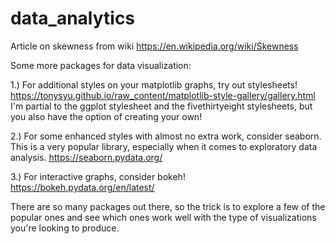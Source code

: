 # data_analytics

Article on skewness from wiki https://en.wikipedia.org/wiki/Skewness

Some more packages for data visualization:

1.) For additional styles on your matplotlib graphs, try out stylesheets!
https://tonysyu.github.io/raw_content/matplotlib-style-gallery/gallery.html
I'm partial to the ggplot stylesheet and the fivethirtyeight stylesheets, but you also have the option of creating your own!

2.) For some enhanced styles with almost no extra work, consider seaborn. This is a very popular library, especially when it comes to exploratory data analysis.
https://seaborn.pydata.org/

3.) For interactive graphs, consider bokeh!
https://bokeh.pydata.org/en/latest/

There are so many packages out there, so the trick is to explore a few of the popular ones and see which ones work well with the type of visualizations you're looking to produce.
